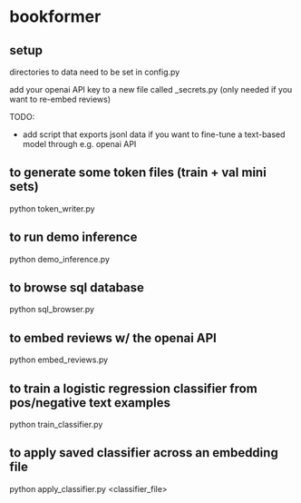 # bookformer

## setup

directories to data need to be set in config.py 

add your openai API key to a new file called _secrets.py (only needed if you want to re-embed reviews)

TODO:
* add script that exports jsonl data if you want to fine-tune a text-based model through e.g. openai API

## to generate some token files (train + val mini sets)

python token_writer.py

## to run demo inference

python demo_inference.py

## to browse sql database

python sql_browser.py

## to embed reviews w/ the openai API

python embed_reviews.py

## to train a logistic regression classifier from pos/negative text examples

python train_classifier.py

## to apply saved classifier across an embedding file

python apply_classifier.py <embedding file> <classifier_file> <output extension>
